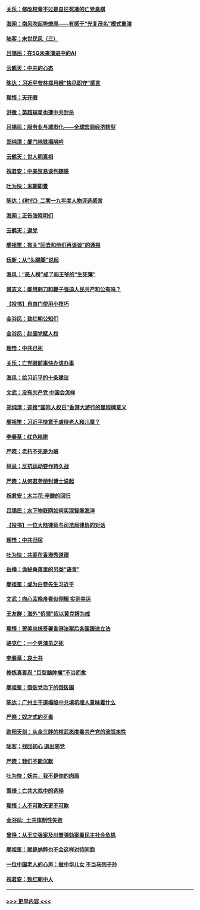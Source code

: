 #### [关乐：修改校章不过是自往死凑的亡党臭棋](../pages/nsc993/n11735097.md?t=12210922) 
#### [海网：南风吹起势燎原——有感于“光复茂名”模式重演](../pages/nsc993/n11732308.md?t=12210922) 
#### [陆客：末世民风（三）](../pages/nsc993/n11732211.md?t=12210922) 
#### [吕锡民：在5G未来演进中的AI](../pages/nsc993/n11730010.md?t=12210922) 
#### [云鹤天：中共的心态](../pages/nsc993/n11729906.md?t=12210922) 
#### [陈达：习近平夸林郑月娥“恪尽职守”感言](../pages/nsc993/n11729881.md?t=12210922) 
#### [理悟：天开眼](../pages/nsc993/n11729699.md?t=12210922) 
#### [洪微：英超球星也遭中共封杀](../pages/nsc993/n11727243.md?t=12210922) 
#### [吕锡民：服务业与城市化——全球宏观经济转型](../pages/nsc993/n11725845.md?t=12210922) 
#### [郑纯清：厦门地铁塌陷吟](../pages/nsc993/n11725813.md?t=12210922) 
#### [云鹤天：世人明真相](../pages/nsc993/n11725621.md?t=12210922) 
#### [祝君安：中美贸易谈判随感](../pages/nsc993/n11725609.md?t=12210922) 
#### [吐为快：末朝即景](../pages/nsc993/n11723365.md?t=12210922) 
#### [陈达：《时代》二零一九年度人物评选感言](../pages/nsc993/n11723337.md?t=12210922) 
#### [海网：正告张晓明们](../pages/nsc993/n11723228.md?t=12210922) 
#### [云鹤天：退党](../pages/nsc993/n11723056.md?t=12210922) 
#### [廖祖笙：有关“回去和他们再谈谈”的通报](../pages/nsc993/n11722442.md?t=12210922) 
#### [伍新：从“头踢脚”说起](../pages/nsc993/n11722429.md?t=12210922) 
#### [海风：“恶人榜”成了阎王爷的“生死簿”](../pages/nsc993/n11722272.md?t=12210922) 
#### [胥志义：能用剌刀和鞭子强迫人民共产和公有吗？](../pages/nsc993/n11720569.md?t=12210922) 
#### [【投书】自由门使用小技巧](../pages/nsc993/n11720180.md?t=12210922) 
#### [金浴凤：致红朝公知们](../pages/nsc993/n11720563.md?t=12210922) 
#### [金浴凤：赵国党赋人权](../pages/nsc993/n11720533.md?t=12210922) 
#### [理悟：中共已死](../pages/nsc993/n11720233.md?t=12210922) 
#### [关乐：亡党眼前事快办该办事](../pages/nsc993/n11719160.md?t=12210922) 
#### [海风：给习近平的十条建议](../pages/nsc993/n11717616.md?t=12210922) 
#### [文武：没有共产党 中国会怎样](../pages/nsc993/n11717584.md?t=12210922) 
#### [郑纯清：迎接“国际人权日”香港大游行的里程牌意义](../pages/nsc993/n11717417.md?t=12210922) 
#### [廖祖笙：习近平快意于虐待老人和儿童？](../pages/nsc993/n11715313.md?t=12210922) 
#### [李春草：红色陷阱](../pages/nsc993/n11715029.md?t=12210922) 
#### [严晓：老朽不死是为贼](../pages/nsc993/n11712910.md?t=12210922) 
#### [林忌：反抗运动要作持久战](../pages/nsc993/n11712623.md?t=12210922) 
#### [严晓：从何君尧册封博士说起](../pages/nsc993/n11712465.md?t=12210922) 
#### [祝君安：木兰花·辛酸的回归](../pages/nsc993/n11712381.md?t=12210922) 
#### [吕锡民：水下物联网如何实现智能海洋](../pages/nsc993/n11711158.md?t=12210922) 
#### [【投书】一位大陆律师与司法局律协的对话](../pages/nsc993/n11709675.md?t=12210922) 
#### [理悟：中共归宿](../pages/nsc993/n11710059.md?t=12210922) 
#### [吐为快：共匪在香港秀道德](../pages/nsc993/n11709979.md?t=12210922) 
#### [岳横：诡秘角落里的另类“语言”](../pages/nsc993/n11709792.md?t=12210922) 
#### [廖祖笙：或为白卷先生习近平](../pages/nsc993/n11708330.md?t=12210922) 
#### [文武：向心孟晚舟看似倒楣 实则幸运](../pages/nsc993/n11708236.md?t=12210922) 
#### [王友群：海外“侨领”应以黄克锵为戒](../pages/nsc993/n11706176.md?t=12210922) 
#### [理悟：贺美总统签署香港法案后各国跟进立法](../pages/nsc993/n11706853.md?t=12210922) 
#### [骆克仁：一个男演员之死](../pages/nsc993/n11706677.md?t=12210922) 
#### [李春草：哀土共](../pages/nsc993/n11706255.md?t=12210922) 
#### [修炼真善忍 “巨型脑肿瘤”不治而愈](../pages/nsc993/n11705340.md?t=12210922) 
#### [廖祖笙：饿饭党治下的饿饭国](../pages/nsc993/n11705085.md?t=12210922) 
#### [陈达：广州主干道塌陷中共填坑埋人意味着什么](../pages/nsc993/n11705046.md?t=12210922) 
#### [严晓：奴才式的歹毒](../pages/nsc993/n11704826.md?t=12210922) 
#### [欧阳天剑：从金三胖的核武态度看共产党的流氓本性](../pages/nsc993/n11702238.md?t=12210922) 
#### [陆客：找回初心 退出邪党](../pages/nsc993/n11702213.md?t=12210922) 
#### [严晓：我们不能沉默](../pages/nsc993/n11702110.md?t=12210922) 
#### [吐为快：妖共，我不是你的肉盾](../pages/nsc993/n11701366.md?t=12210922) 
#### [雪绮：亡共大戏中的选择](../pages/nsc993/n11699922.md?t=12210922) 
#### [理悟：人不可欺天更不可欺](../pages/nsc993/n11699657.md?t=12210922) 
#### [金浴凤:  土共体制性失败](../pages/nsc993/n11699361.md?t=12210922) 
#### [曾铮：从王立强案及川普弹劾案看民主社会危机](../pages/nsc993/n11699318.md?t=12210922) 
#### [廖祖笙：就是纳粹也不会这样对待同胞](../pages/nsc993/n11697658.md?t=12210922) 
#### [一位中国老人的心声：做中华儿女 不当马列子孙](../pages/nsc993/n11697525.md?t=12210922) 
#### [祝君安：致红朝中人](../pages/nsc993/n11697518.md?t=12210922) 

----
#### [ >>> 更早内容 <<< ](../indexes/nsc993-earlier.md)

